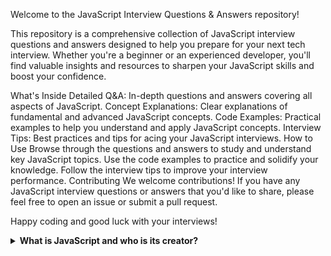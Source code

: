 Welcome to the JavaScript Interview Questions & Answers repository!

This repository is a comprehensive collection of JavaScript interview questions and answers designed to help you prepare for your next tech interview. Whether you're a beginner or an experienced developer, you'll find valuable insights and resources to sharpen your JavaScript skills and boost your confidence.

What's Inside
Detailed Q&A: In-depth questions and answers covering all aspects of JavaScript.
Concept Explanations: Clear explanations of fundamental and advanced JavaScript concepts.
Code Examples: Practical examples to help you understand and apply JavaScript concepts.
Interview Tips: Best practices and tips for acing your JavaScript interviews.
How to Use
Browse through the questions and answers to study and understand key JavaScript topics.
Use the code examples to practice and solidify your knowledge.
Follow the interview tips to improve your interview performance.
Contributing
We welcome contributions! If you have any JavaScript interview questions or answers that you'd like to share, please feel free to open an issue or submit a pull request.

Happy coding and good luck with your interviews!
<details>
<summary><strong color: blue>What is JavaScript and who is its creator?</strong></summary>
<br>

# JavaScript Overview

JavaScript is a versatile, high-level programming language primarily used for adding interactivity to web pages. It operates as an interpreted language, executing code line by line without prior compilation.

## Purpose and Usage

The core purpose of JavaScript is to enhance user interaction within web pages. Over time, it has expanded its role to include server-side development, mobile app development, and more.

## Historical Context

JavaScript was created by Brendan Eich in 1995 while he was at Netscape Communications Corporation. Originally named "Mocha" and later "LiveScript," it was rebranded as JavaScript to align with the popularity of Java.

## Key Features

- **Dynamic Typing:** Variables can hold values of any data type without explicit declarations.
  
- **Prototype-based Object Orientation:** Objects inherit properties and behaviors from prototypes.

- **Functional Programming Support:** Functions are treated as first-class citizens, enabling higher-order functions and closures.

## Ecosystem and Standards

JavaScript's ecosystem includes libraries like React.js and frameworks like Node.js. It follows the ECMAScript specification to ensure cross-platform compatibility and feature standardization.

JavaScript's evolution from a browser scripting language to a versatile programming language underscores its importance in modern software development.

---

</details>
